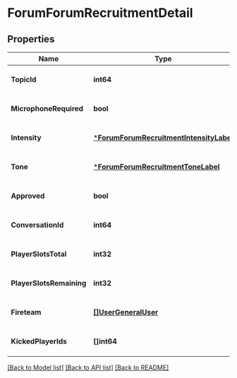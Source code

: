 # ForumForumRecruitmentDetail

## Properties
Name | Type | Description | Notes
------------ | ------------- | ------------- | -------------
**TopicId** | **int64** |  | [optional] [default to null]
**MicrophoneRequired** | **bool** |  | [optional] [default to null]
**Intensity** | [***ForumForumRecruitmentIntensityLabel**](Forum.ForumRecruitmentIntensityLabel.md) |  | [optional] [default to null]
**Tone** | [***ForumForumRecruitmentToneLabel**](Forum.ForumRecruitmentToneLabel.md) |  | [optional] [default to null]
**Approved** | **bool** |  | [optional] [default to null]
**ConversationId** | **int64** |  | [optional] [default to null]
**PlayerSlotsTotal** | **int32** |  | [optional] [default to null]
**PlayerSlotsRemaining** | **int32** |  | [optional] [default to null]
**Fireteam** | [**[]UserGeneralUser**](User.GeneralUser.md) |  | [optional] [default to null]
**KickedPlayerIds** | **[]int64** |  | [optional] [default to null]

[[Back to Model list]](../README.md#documentation-for-models) [[Back to API list]](../README.md#documentation-for-api-endpoints) [[Back to README]](../README.md)


